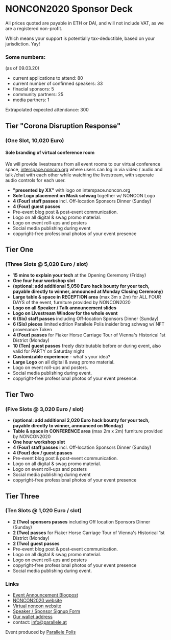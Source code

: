 <HeroImage state></HeroImage>

<div>

# NONCON2020 Sponsor Deck

All prices quoted are payable in ETH or DAI,
and will not include VAT, as we are a registered non-profit.

Which means your support is potentially tax-deductible, based on your jurisdiction. Yay!

### Some numbers:

(as of 09.03.20)

* current applications to attend: 80
* current number of confirmed speakers: 33
* finacial sponsors: 5
* community partners: 25
* media partners: 1

Extrapolated expected attendance: 300
</div>

<div class='SponsorTier'>



## Tier "Corona Disruption Response"
### (One Slot, 10,020 Euro)

#### Sole branding of virtual conference room

We will provide livestreams from all event rooms to our virtual conference space,
[interspace.noncon.org](https://interspace.noncon.org)
where users can log in via video / audio and talk /chat with each other
while watching the livestream, with seperate audio controls for each user.

* **"presented by XX"** with logo on interspace.noncon.org
* **Sole Logo placement on Mask schwag** together w/ NONCON Logo
* **4 (Four) staff passes** incl. Off-location Sponsors Dinner (Sunday)
* **4 (Four) guest passes**
* Pre-event blog post & post-event communication.
* Logo on all digital & swag promo material.
* Logo on event roll-ups and posters
* Social media publishing during event
* copyright-free professional photos of your event presence
</div>

<div class='SponsorTier'>

## Tier One

### (Three Slots @ 5,020 Euro / slot)

* **15 mins to explain your tech** at the Opening Ceremony (Friday)
* **One four hour workshop slot**
* **(optional: add additional 5,050 Euro hack bounty for your tech,
  payable directly to winner, announced at Monday Closing Ceremony)**
* **Large table & space in RECEPTION area** (max 3m x 2m) for ALL FOUR DAYS of the event, furniture provided by NONCON2020
* **Logo on all Speaker / Talk announcement slides**
* **Logo on Livestream Window for the whole event**
* **6 (Six) staff passes** including Off-location Sponsors Dinner (Sunday)
* **6 (Six) pieces** limited edition Parallele Polis insider brag schwag w/ NFT provenance Token
* **4 (Four) passes** for Fiaker Horse Carriage Tour of Vienna's Historical 1st District (Monday)
* **10 (Ten) guest passes** freely distributable before or during event,
  also valid for PARTY on Saturday night
* **Customizable experience** - what's your idea?
* **Large Logo** on all digital & swag promo material.
* Logo on event roll-ups and posters.
* Social media publishing during event.
* copyright-free professional photos of your event presence.
</div>

<div class='SponsorTier'>

## Tier Two
### (Five Slots @ 3,020 Euro / slot)

* **(optional: add additional 2,020 Euro hack bounty for your tech,
  payable directly to winner, announced on Monday)**
* **Table & space in CONFERENCE area** (max 2m x 2m) furniture provided by NONCON2020
* **One hour workshop slot**
* **4 (Four) staff passes** incl. Off-location Sponsors Dinner (Sunday)
* **4 (Four) dev / guest passes**
* Pre-event blog post & post-event communication.
* Logo on all digital & swag promo material.
* Logo on event roll-ups and posters
* Social media publishing during event
* copyright-free professional photos of your event presence
</div>

<div class='SponsorTier'>

## Tier Three
### (Ten Slots @ 1,020 Euro / slot)

* **2 (Two) sponsors passes** including Off location Sponsors Dinner (Sunday)
* **2 (Two) passes** for Fiaker Horse Carriage Tour of Vienna's Historical 1st District (Monday)
* **2 (Two) guest passes**
* Pre-event blog post & post-event communication.
* Logo on all digital & swag promo material.
* Logo on event roll-ups and posters
* copyright-free professional photos of your event presence
* Social media publishing during event.
</div>

<div>

### Links

* [Event Announcement Blogpost](https://www.parallele.at/not-a-conference-not-a-conjob/)
* [NONCON2020 website](https://noncon.org)
* [Virtual noncon website](https://interspace.noncon.org)
* [Speaker / Sponsor Signup Form](https://the-commons-stack.typeform.com/to/SemYgK)
* [Our wallet address](https://etherscan.io/enslookup?q=noncon.eth)
* contact: [info@parallele.at](mailto:info@parallele.at)

Event produced by [Parallele Polis](https://parallele.at)
</div>
